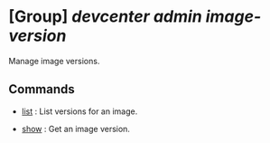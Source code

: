 # [Group] _devcenter admin image-version_

Manage image versions.

## Commands

- [list](/Commands/devcenter/admin/image-version/_list.md)
: List versions for an image.

- [show](/Commands/devcenter/admin/image-version/_show.md)
: Get an image version.
